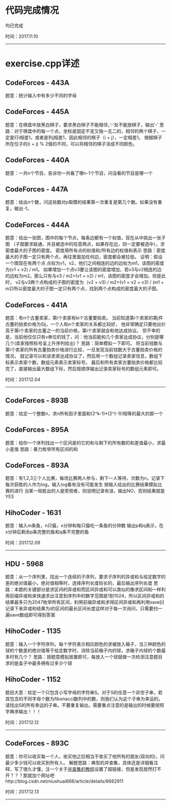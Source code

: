 # 代码完成情况

均已完成

时间：2017.11.10

---

# exercise.cpp详述

## CodeForces - 443A
题意：统计输入中有多少不同的字母

## CodeForces - 445A
题意：在棋盘中放黑白棋子，要求黑白棋子不能相邻，’-’处不能放棋子，输出’-’
思路：对于棋盘中的每一个点，坐标是固定不变又独一无二的，相邻的两个棋子，一定是行i相差1，或者是列j相差1，因此相邻的棋子（i + j），一定相差1。
  	 根据棋子所在位子的(i + j) % 2值的不同，可以将相邻的棋子涂成不同颜色。

## CodeForces - 440A 
题意：一共n个节目，告诉你一共看了哪n-1个节目，问没看的节目是哪一个

## CodeForces - 447A 
题意：给出n个数，问这些数对p取模的结果第一次重复是第几个数。如果没有重复，输出-1。

## CodeForces - 444A
题意：给出一张图，图中的每个节点，每条边都有一个权值，现在从中挑出一张子图
	   （子图要求联通，并且被选中的任意两点，如果存在边，则一定要被选中）。求密度最大的子图的密度。
		密度用所有点的权值和/所有边的权值和表示
思路：密度最大的子图一定只有两个点，再往里面加任何边，密度都会被拉低。
证明：假设一个图现在有两个点 点权为v1，v2，他们之间相连的边的边权为m1，该图的密度为(v1 + v2) / m1。
		如果增加一个点v3要让该图的密度增加，若v3与v2相连的边的边权为m2。那么只有与v3 / m2>(v1 + v2) / m1，该图的密度才会增加。但是此时，
    v2与v3两个点构成的子图的密度为（v2 + v3) / m2>(v1 + v2 + v3) / (m1 + m2)所以密度最大的子图一定只有两个点，找到两个点构成的密度最大的子图。

## CodeForces - 441A
题意：有n个古董卖家，第i个卖家有ki个古董要拍卖。
		当前知道第i个卖家的第j件古董的拍卖价格为Sij，一个人和n个卖家的关系都比较好，
		他非常确定只要他出价高于第i个卖家的古董之一的当前价格，第i个卖家就会和他达成协议。
		但不幸的是，当前他仅仅只有v单位的钱了，问：他当前能和几个卖家达成协议，分别是哪几个(卖家按照标号呈上升序列给出)？
思路：简单模拟一下即可。
		将当前钱数与第i个卖家的所有古董拍卖价格进行比较，一旦发现当前钱数大于古董拍卖价格的情况，
		就记录可以和该卖家达成协议了，然后用一个数组记录卖家信息，数组下标表示卖家个数，数组元素表示卖家标号。
		最后和所有卖家古董拍卖价格都比较完了，直接输出最大数组下标，然后按顺序输出记录卖家标号的数组元素即可。

时间：2017.12.04

---
## CodeForces - 893B
题意：给定一个整数n，求n所有因子里面和(2^k-1)*(2^(-1))相等的最大的那一个

## CodeForces - 895A
题意：给你一个序列找出一个区间是的它的和与剩下的所有数的和差值最小，求最小差值
思路：暴力枚举所有区间的和

## CodeForces - 893A
题意：有1,2,3三个人比赛，每场比赛两人参与，剩下一人等待，次数为n，记录下每次获胜的人作为log，输入log看有没有可能发生
按输入给出的比赛结果模拟比赛的进行
当某一局胜出的人是旁观者，则说明记录有误，输出NO，否则结果就是YES

## HihoCoder - 1631
题意：输入m条鱼，n只猫，x分钟和每只猫吃一条鱼的分钟数
输出p和q表示，在x分钟后剩余p条完整的鱼和q条不完整的鱼

时间：2017.12.09

---

## HDU - 5968
题意：从一个序列里，找出一个连续的子序列，要求子序列的异或和与给定数字的差的绝对值最小，绝对值相等时，选择序列长度较长的，最后输出序列长度
思路：本题的关键部分是求区间的异或和而区间异或和可以类似的像求区间和一样利用前缀异或和来快速求出注意到序列中的数字范围是1到1024，所以区间异或和的结果最多只为2047枚举所有区间，利用前缀异或和求得区间异或和再利用save[i]记录下来异或和结果为i的区间的最长区间长度这样对于每一次询问，只需要扫一遍save数组即可得到答案

## HihoCoder - 1135
题意：输入一个字符序列，每个字符表示相应颜色的求被放入箱子，当三种颜色的球的个数差的绝对值等于给定数字时，消除当前箱子内的球，求箱子内球的个数最多时有几个？
思路：按题意模拟放置即可，每放入一个球就做一次检测注意题目求的是盒子中最多拥有过多少个球

## HihoCoder - 1152
题目大意：给定一个只包含小写字母的字符串S。对于S的任意一个非空子串，若其包含的不同字母个数为fibonacci数列中的数，则我们认为这个子串为幸运的。请找出S的所有幸运的子串。不要重复输出。需要重点注意的是输出的时候要按照字典序输出！！！

时间：2017.12.12

---

## CodeForces - 893C
题意：你可以收买每一个人，收买他之后相当于收买了他所有的朋友(双向的)，问最少多少钱可以收买到所有人。
解题思路：典型的并查集，具体还是详细看注释，写了很久才懂，注一个关于[并查集的教程](http://blog.csdn.net/niushuai666/article/details/6662911)设置了超链接，但是发现居然打不开？？？那就加个网址吧http://blog.csdn.net/niushuai666/article/details/6662911

时间：2017.12.13

---
